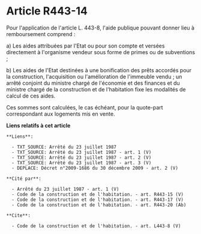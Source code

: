 # Article R443-14

Pour l'application de l'article L. 443-8, l'aide publique pouvant donner lieu à remboursement comprend : 

a) Les aides attribuées par l'Etat ou pour son compte et versées directement à l'organisme vendeur sous forme de primes ou de
subventions ; 

b) Les aides de l'Etat destinées à une bonification des prêts accordés pour la construction, l'acquisition ou l'amélioration
de l'immeuble vendu ; un arrêté conjoint du ministre chargé de l'économie et des finances et du ministre chargé de la
construction et de l'habitation fixe les modalités de calcul de ces aides. 

Ces sommes sont calculées, le cas échéant, pour la quote-part correspondant aux logements mis en vente.

**Liens relatifs à cet article**

	**Liens**:

	  - TXT_SOURCE: Arrêté du 23 juillet 1987
	  - TXT_SOURCE: Arrêté du 23 juillet 1987 - art. 1 (V)
	  - TXT_SOURCE: Arrêté du 23 juillet 1987 - art. 2 (V)
	  - TXT_SOURCE: Arrêté du 23 juillet 1987 - art. 3 (V)
	  - DEPLACE: Décret n°2009-1686 du 30 décembre 2009 - art. 2 (V)

	**Cité par**:

	  - Arrêté du 23 juillet 1987 - art. 1 (V)
	  - Code de la construction et de l'habitation. - art. R443-15 (V)
	  - Code de la construction et de l'habitation. - art. R443-17 (V)
	  - Code de la construction et de l'habitation. - art. R443-20 (Ab)

	**Cite**:

	  - Code de la construction et de l'habitation. - art. L443-8 (V)
